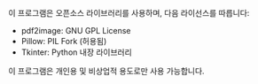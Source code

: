 이 프로그램은 오픈소스 라이브러리를 사용하며, 다음 라이선스를 따릅니다:

- pdf2image: GNU GPL License
- Pillow: PIL Fork (허용됨)
- Tkinter: Python 내장 라이브러리

이 프로그램은 개인용 및 비상업적 용도로만 사용 가능합니다.
